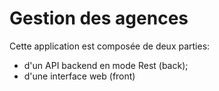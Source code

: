 # Gestion des agences
Cette application est composée de deux parties:
- d'un API backend en mode Rest (back);
- d'une interface web (front)
